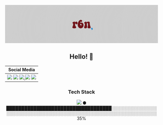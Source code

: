 <div id="top" align="center">
<img src="https://github.com/r6nted/r6nted/blob/main/image(9).png?raw=true">
<h2>Hello!  👋</h2>
</div>
<div align="center">
<table>
<tr>
    <th>Social Media</th>
  </tr>
  <tr>
    <th><a href="https://instagram.com/r6nted"><img src="https://img.shields.io/static/v1?style=flat-square&label=&message=instagram&color=72161b&logo=instagram&logoColor=ffffff"></a> <a href="https://twitter.com/loonaverrsse"><img src="https://img.shields.io/static/v1?style=flat-square&label=&message=twitter&color=2b8ed2&logo=twitter&logoColor=ffffff"></a> <a href="https://discord.com/users/898703829430857729"><img src="https://img.shields.io/static/v1?style=flat-square&label=&message=discord&color=72161b&logo=discord&logoColor=ffffff"></a><a href="mailto:livelaughloonaa@gmail.com"> <img src="https://img.shields.io/static/v1?style=flat-square&label=&message=email&color=2b8ed2&logo=gmail&logoColor=ffffff"></a> <a href="https://replit.com/@5XI"><img src="https://img.shields.io/static/v1?style=flat-square&label=&message=repl.it&color=72161b&logo=replit&logoColor=ffffff"></a></th>
  </tr>
</table>
<h3>Tech Stack</h3>
<div align="center">
<code><img height="25" src="https://raw.githubusercontent.com/rahul-jha98/github_readme_icons/main/language_and_tools/square/typescript/typescript.png"></code> ● ███████████████████████████████████░░░░░░░░░░░░░░░░░░░░░░░░░░░░░░░░░░░░░░░░░░░░░░░░░░░░░░░░░░░░░░░░░ 35%
</div>
